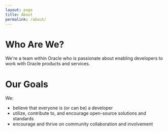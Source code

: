 ```yaml
---
layout: page
title: About
permalink: /about/
---
```


# Who Are We?

We're a team within Oracle who is passionate about enabling developers to work with Oracle products and services.

# Our Goals

We:

* believe that everyone is (or can be) a developer
* utilize, contribute to, and encourage open-source solutions and standards
* encourage and thrive on community collaboration and involvement
